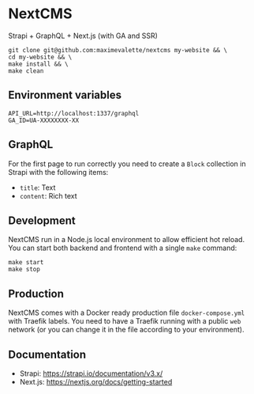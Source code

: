 # NextCMS

Strapi + GraphQL + Next.js (with GA and SSR)

```
git clone git@github.com:maximevalette/nextcms my-website && \
cd my-website && \
make install && \
make clean
```

## Environment variables

```
API_URL=http://localhost:1337/graphql
GA_ID=UA-XXXXXXXX-XX
```

## GraphQL

For the first page to run correctly you need to create a `Block` collection in Strapi with the following items:

- `title`: Text
- `content`: Rich text

## Development

NextCMS run in a Node.js local environment to allow efficient hot reload. You can start both backend and frontend with a single `make` command:

```
make start
make stop
```

## Production

NextCMS comes with a Docker ready production file `docker-compose.yml` with Traefik labels. You need to have a Traefik running with a public `web` network (or you can change it in the file according to your environment).

## Documentation

- Strapi: https://strapi.io/documentation/v3.x/
- Next.js: https://nextjs.org/docs/getting-started